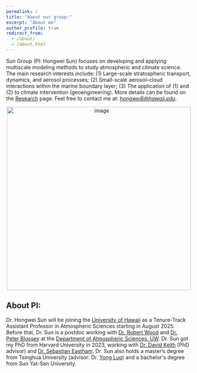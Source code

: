 ```yaml
---
permalink: /
title: "About our group:"
excerpt: "About me"
author_profile: true
redirect_from:
  - /about/
  - /about.html
---
```


Sun Group (PI: Hongwei Sun) focuses on developing and applying multiscale modeling methods to study atmospheric and climate science. The main research interests include: (1) Large-scale stratospheric transport, dynamics, and aerosol processes; (2) Small-scale aerosol–cloud interactions within the marine boundary layer; (3) The application of (1) and (2) to climate intervention (geoengineering). More details can be found on the [Research](https://hongwei8sun.github.io/research/) page. Feel free to contact me at: *hongwei8@hawaii.edu*. <br />

<p align="center">
<img width="500" alt="image" src="https://github.com/user-attachments/assets/5f9122bc-6807-427a-98cf-54dcabdebf36" />
</p>

About PI:
------
Dr. Hongwei Sun will be joining the [University of Hawaii](https://www.soest.hawaii.edu/atmo/index.php/2023/10/31/oceanography-atmospheric-sciences-more-highly-ranked-for-program-excellence/) as a Tenure-Track Assistant Professor in Atmospheric Sciences starting in August 2025. Before that, Dr. Sun is a postdoc working with [Dr. Robert Wood](https://atmos.uw.edu/faculty-and-research/core-faculty/robert-wood/) and [Dr. Peter Blossey](https://atmos.uw.edu/faculty-and-research/core-faculty/peter-blossey/) at the [Department of Atmospheric Sciences, UW](https://atmos.uw.edu/faculty-and-research/postdoctoral-researchers/). Dr. Sun got my PhD from Harvard University in 2023, working with [Dr. David Keith](https://keith.seas.harvard.edu/people/david-keith) (PhD advisor) and [Dr. Sebastian Eastham](https://globalchange.mit.edu/about-us/personnel/eastham-sebastian). Dr. Sun also holds a master’s degree from Tsinghua University (advisor: Dr. [Yong Luo](https://www.researchgate.net/profile/Yong-Luo-18)) and a bachelor's degree from Sun Yat-Sen University. <br />

